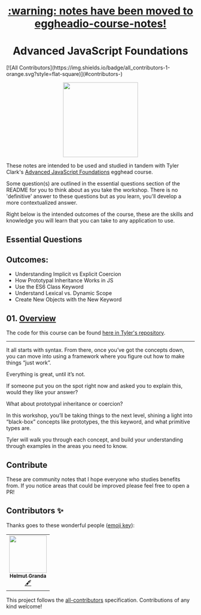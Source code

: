 <h1 align="center"><a href="https://github.com/eggheadio/eggheadio-course-notes">:warning: notes have been moved to eggheadio-course-notes!</a></h1>

<h1 align="center"><a href="https://egghead.io/courses/advanced-javascript-foundations"></a>Advanced JavaScript Foundations</h1>
<!-- ALL-CONTRIBUTORS-BADGE:START - Do not remove or modify this section -->
[![All Contributors](https://img.shields.io/badge/all_contributors-1-orange.svg?style=flat-square)](#contributors-)
<!-- ALL-CONTRIBUTORS-BADGE:END -->

<p align="center"><img src="https://d2eip9sf3oo6c2.cloudfront.net/series/square_covers/000/000/353/full/foundation.png" width="200"></p>

These notes are intended to be used and studied in tandem with Tyler Clark's [Advanced JavaScript Foundations](https://egghead.io/courses/advanced-javascript-foundations) egghead course.

Some question(s) are outlined in the essential questions section of the README for you to think about as you take the workshop. There is no 'definitive' answer to these questions but as you learn, you'll develop a more contextualized answer.

Right below is the intended outcomes of the course, these are the skills and knowledge you will learn that you can take to any application to use.

## Essential Questions

    

## Outcomes:
- Understanding Implicit vs Explicit Coercion
- How Prototypal Inheritance Works in JS
- Use the ES6 Class Keyword
- Understand Lexical vs. Dynamic Scope
- Create New Objects with the New Keyword

## 01. [Overview](https://egghead.io/courses/advanced-javascript-foundations)

The code for this course can be found [here in Tyler's repository](https://github.com/twclark0/advanced-javascript-fundamentals).

---

It all starts with syntax. From there, once you’ve got the concepts down, you can move into using a framework where you figure out how to make things “just work”.

Everything is great, until it’s not.

If someone put you on the spot right now and asked you to explain this, would they like your answer?

What about prototypal inheritance or coercion?

In this workshop, you’ll be taking things to the next level, shining a light into “black-box” concepts like prototypes, the this keyword, and what primitive types are.

Tyler will walk you through each concept, and build your understanding through examples in the areas you need to know.

## Contribute
These are community notes that I hope everyone who studies benefits from. If you notice areas that could be improved please feel free to open a PR!

## Contributors ✨

Thanks goes to these wonderful people ([emoji key](https://allcontributors.org/docs/en/emoji-key)):

<!-- ALL-CONTRIBUTORS-LIST:START - Do not remove or modify this section -->
<!-- prettier-ignore-start -->
<!-- markdownlint-disable -->
<table>
  <tr>
    <td align="center"><a href="http://www.helmutgranda.com"><img src="https://avatars2.githubusercontent.com/u/82293?v=4" width="100px;" alt=""/><br /><sub><b>Helmut Granda</b></sub></a><br /><a href="#content-helmutgranda" title="Content">🖋</a></td>
  </tr>
</table>

<!-- markdownlint-enable -->
<!-- prettier-ignore-end -->
<!-- ALL-CONTRIBUTORS-LIST:END -->

This project follows the [all-contributors](https://github.com/all-contributors/all-contributors) specification. Contributions of any kind welcome!
